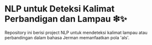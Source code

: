# NLP untuk Deteksi Kalimat Perbandigan dan Lampau ❇✨

Repository ini berisi project NLP untuk mendeteksi kalimat lampau atau perbandingan dalam bahasa Jerman memanfaatkan pola 'als'.
